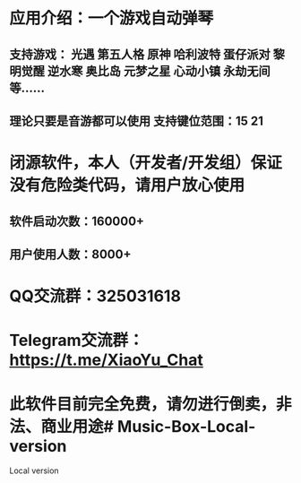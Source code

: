 # 应用介绍：一个游戏自动弹琴

## 支持游戏： 光遇 第五人格 原神 哈利波特 蛋仔派对 黎明觉醒 逆水寒 奥比岛 元梦之星 心动小镇 永劫无间 等……

## 理论只要是音游都可以使用 支持键位范围：15 21

# 闭源软件，本人（开发者/开发组）保证没有危险类代码，请用户放心使用

## 软件启动次数：160000+

## 用户使用人数：8000+

# QQ交流群：325031618 
# Telegram交流群：https://t.me/XiaoYu_Chat

# 此软件目前完全免费，请勿进行倒卖，非法、商业用途# Music-Box-Local-version
Local version
